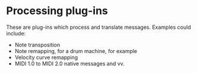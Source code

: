 # Processing plug-ins

These are plug-ins which process and translate messages. Examples could include:

* Note transposition
* Note remapping, for a drum machine, for example
* Velocity curve remapping
* MIDI 1.0 to MIDI 2.0 native messages and vv.
